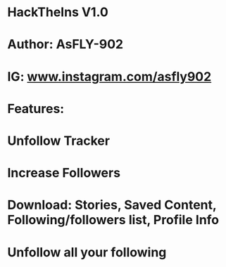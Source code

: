 # HackTheIns V1.0

# Author: AsFLY-902
# IG: www.instagram.com/asfly902
# Features:
# Unfollow Tracker
# Increase Followers
# Download: Stories, Saved Content, Following/followers list, Profile Info
# Unfollow all your following
